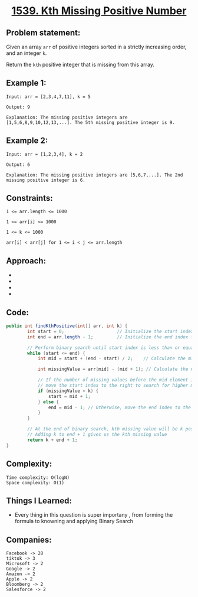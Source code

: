<h1 align="center"><a href="https://leetcode.com/problems/kth-missing-positive-number/description/" target="_blank">1539. Kth Missing Positive Number</a></h1>

## Problem statement:
Given an array `arr` of positive integers sorted in a strictly increasing order, and an integer `k`.

Return the `kth` positive integer that is missing from this array.




## Example 1:

```
Input: arr = [2,3,4,7,11], k = 5

Output: 9

Explanation: The missing positive integers are [1,5,6,8,9,10,12,13,...]. The 5th missing positive integer is 9.
```

## Example 2:

```
Input: arr = [1,2,3,4], k = 2

Output: 6

Explanation: The missing positive integers are [5,6,7,...]. The 2nd missing positive integer is 6.
```



## Constraints:

```
1 <= arr.length <= 1000

1 <= arr[i] <= 1000

1 <= k <= 1000

arr[i] < arr[j] for 1 <= i < j <= arr.length
```


 

## Approach:

- 
  
- 
  
-
  
- 



## Code: 

```java
public int findKthPositive(int[] arr, int k) {
        int start = 0;                    // Initialize the start index for binary search
        int end = arr.length - 1;         // Initialize the end index for binary search

        // Perform binary search until start index is less than or equal to end index
        while (start <= end) {
            int mid = start + (end - start) / 2;    // Calculate the middle index

            int missingValue = arr[mid] - (mid + 1); // Calculate the number of missing values before the mid element

            // If the number of missing values before the mid element is less than k,
            // move the start index to the right to search for higher missing values
            if (missingValue < k) {
                start = mid + 1;
            } else {
                end = mid - 1; // Otherwise, move the end index to the left to search for lower missing values
            }
        }

        // At the end of binary search, kth missing value will be k positions ahead of the last checked index
        // Adding k to end + 1 gives us the kth missing value
        return k + end + 1;
}
```







## Complexity:

```
Time complexity: O(logN)
Space complexity: O(1)
```

## Things I Learned:

- Every thing in this question is super importany  , from forming the formula to knowning and applying Binary Search
  


## Companies:

```
Facebook -> 28
tiktok -> 3
Microsoft -> 2
Google -> 2
Amazon -> 2
Apple -> 2
Bloomberg -> 2
Salesforce -> 2
```





